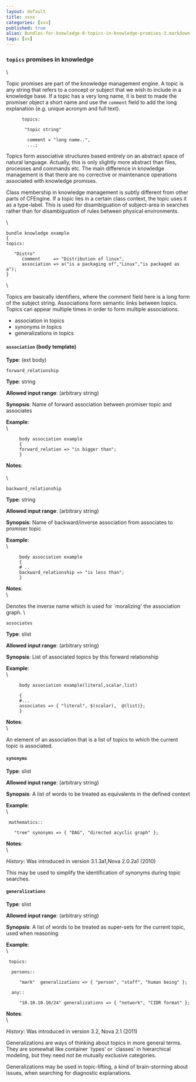 ```yaml
---
layout: default
title: xxxx
categories: [xxx]
published: true
alias: Bundles-for-knowledge-0-topics-in-knowledge-promises-3.markdown.html
tags: [xx]
---
```


### `topics` promises in knowledge

\

Topic promises are part of the knowledge management engine. A topic is
any string that refers to a concept or subject that we wish to include
in a knowledge base. If a topic has a very long name, it is best to made
the promiser object a short name and use the `comment` field to add the
long explanation (e.g. unique acronym and full text).

         
          topics:
         
           "topic string"
         
            comment = "long name..",
            ...;
         

Topics form associative structures based entirely on an abstract space
of natural language. Actually, this is only slightly more abstract than
files, processes and commands etc. The main difference in knowledge
management is that there are no corrective or maintenance operations
associated with knowledge promises.

Class membership in knowledge management is subtly different from other
parts of CFEngine. If a topic lies in a certain class context, the topic
uses it as a type-label. This is used for disambiguation of subject-area
in searches rather than for disambiguation of rules between physical
environments.

\

    bundle knowledge example
    {
    topics:

       "Distro"
          comment     => "Distribution of linux",              
          association => a("is a packaging of","Linux","is packaged as a");
    }

\

Topics are basically identifiers, where the comment field here is a long
form of the subject string. Associations form semantic links between
topics. Topics can appear multiple times in order to form multiple
associations.

-   association in topics
-   synonyms in topics
-   generalizations in topics

#### `association` (body template)

**Type**: (ext body)

`forward_relationship`

**Type**: string

**Allowed input range**: (arbitrary string)

**Synopsis**: Name of forward association between promiser topic and
associates

**Example**:\
 \

         
         body association example
         {
         forward_relation => "is bigger than";
         }
         

**Notes**:\
 \
 \

`backward_relationship`

**Type**: string

**Allowed input range**: (arbitrary string)

**Synopsis**: Name of backward/inverse association from associates to
promiser topic

**Example**:\
 \

         body association example
         {
         # ..
         backward_relationship => "is less than";
         }
         

**Notes**:\
 \

Denotes the inverse name which is used for \`moralizing' the association
graph. \

`associates`

**Type**: slist

**Allowed input range**: (arbitrary string)

**Synopsis**: List of associated topics by this forward relationship

**Example**:\
 \

         
         body association example(literal,scalar,list)
         
         {
         #...
         associates => { "literal", $(scalar),  @(list)};
         }
         

**Notes**:\
 \

An element of an association that is a list of topics to which the
current topic is associated.

#### `synonyms`

**Type**: slist

**Allowed input range**: (arbitrary string)

**Synopsis**: A list of words to be treated as equivalents in the
defined context

**Example**:\
 \

     mathematics::

       "tree" synonyms => { "DAG", "directed acyclic graph" };

**Notes**:\
 \

*History*: Was introduced in version 3.1.3a1,Nova 2.0.2a1 (2010)

This may be used to simplify the identification of synonyms during topic
searches.

#### `generalizations`

**Type**: slist

**Allowed input range**: (arbitrary string)

**Synopsis**: A list of words to be treated as super-sets for the
current topic, used when reasoning

**Example**:\
 \

     topics:

      persons::

         "mark"  generalizations => { "person", "staff", "human being" };

      any::

         "10.10.10.10/24" generalizations => { "network", "CIDR format" };

**Notes**:\
 \

*History*: Was introduced in version 3.2, Nova 2.1 (2011)

Generalizations are ways of thinking about topics in more general terms.
They are somewhat like container \`types' or \`classes' in hierarchical
modeling, but they need not be mutually exclusive categories.

Generalizations may be used in topic-lifting, a kind of brain-storming
about issues, when searching for diagnostic explanations.
